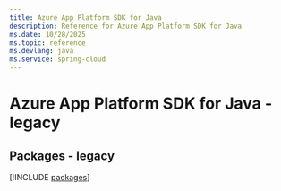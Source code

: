```yaml
---
title: Azure App Platform SDK for Java
description: Reference for Azure App Platform SDK for Java
ms.date: 10/28/2025
ms.topic: reference
ms.devlang: java
ms.service: spring-cloud
---
```

# Azure App Platform SDK for Java - legacy
## Packages - legacy
[!INCLUDE [packages](app-platform-index.md)]